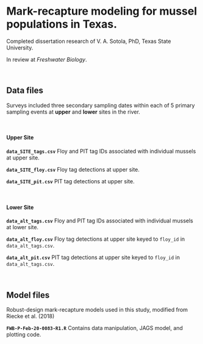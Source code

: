 # Mark-recapture modeling for mussel populations in Texas.

Completed dissertation research of V. A. Sotola, PhD, Texas State University.

In review at <em>Freshwater Biology</em>.

<br>

## Data files
Surveys included three secondary sampling dates within each of 5 primary sampling events at **upper** and **lower** sites in the river.

<br>

#### Upper Site
<b>`data_SITE_tags.csv`</b> Floy and PIT tag IDs associated with individual mussels at upper site.

<b>`data_SITE_floy.csv`</b> Floy tag detections at upper site. 

<b>`data_SITE_pit.csv`</b>  PIT tag detections at upper site. 

<br>

#### Lower Site
<b>`data_alt_tags.csv`</b> Floy and PIT tag IDs associated with individual mussels at lower site.

<b>`data_alt_floy.csv`</b> Floy tag detections at upper site keyed to `floy_id` in `data_alt_tags.csv`. 

<b>`data_alt_pit.csv`</b>  PIT tag detections at upper site keyed to `floy_id` in `data_alt_tags.csv`. 

<br>

## Model files
Robust-design mark-recapture models used in this study, modified from  Riecke et al. (2018) 

<b>`FWB-P-Feb-20-0083-R1.R`</b> Contains data manipulation, JAGS model, and plotting code.
